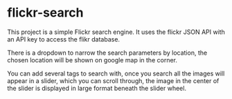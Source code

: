 # flickr-search

This project is a simple Flickr search engine. It uses the flickr JSON API with an API key to access the flikr database. 

There is a dropdown to narrow the search parameters by location, the chosen location will be shown on google map in the corner. 

You can add several tags to search with, once you search all the images will appear in a slider, which you can scroll through, 
the image in the center of the slider is displayed in large format beneath the slider wheel.
